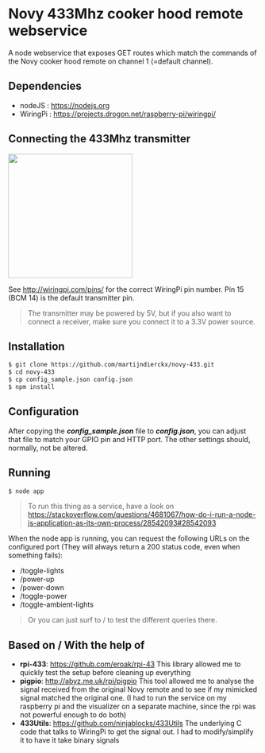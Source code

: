 # Novy 433Mhz cooker hood remote webservice

A node webservice that exposes GET routes which match the commands of the Novy cooker hood remote on channel 1 (=default channel).


## Dependencies
  - nodeJS : https://nodejs.org
  - WiringPi : https://projects.drogon.net/raspberry-pi/wiringpi/


## Connecting the 433Mhz transmitter
<img src="https://raw.githubusercontent.com/martijndierckx/novy-433/master/transmitter-pins.jpg" width="250">

See http://wiringpi.com/pins/ for the correct WiringPi pin number. Pin 15 (BCM 14) is the default transmitter pin.
> The transmitter may be powered by 5V, but if you also want to connect a receiver, make sure you connect it to a 3.3V power source.


## Installation

```sh
$ git clone https://github.com/martijndierckx/novy-433.git
$ cd novy-433
$ cp config_sample.json config.json
$ npm install
```


## Configuration
After copying the ***config_sample.json*** file to ***config.json***, you can adjust that file to match your GPIO pin and HTTP port. The other settings should, normally, not be altered.


## Running

```sh
$ node app
```
> To run this thing as a service, have a look on https://stackoverflow.com/questions/4681067/how-do-i-run-a-node-js-application-as-its-own-process/28542093#28542093

When the node app is running, you can request the following URLs on the configured port (They will always return a 200 status code, even when something fails):

  - /toggle-lights
  - /power-up
  - /power-down
  - /toggle-power
  - /toggle-ambient-lights

> Or you can just surf to / to test the different queries there.


## Based on / With the help of

  - **rpi-433**: https://github.com/eroak/rpi-43
  This library allowed me to quickly test the setup before cleaning up everything
  - **pigpio**: http://abyz.me.uk/rpi/pigpio
  This tool allowed me to analyse the signal received from the original Novy remote and to see if my mimicked signal matched the original one. (I had to run the service on my raspberry pi and the visualizer on a separate machine, since the rpi was not powerful enough to do both)
  - **433Utils**: https://github.com/ninjablocks/433Utils
  The underlying C code that talks to WiringPi to get the signal out. I had to modify/simplify it to have it take binary signals